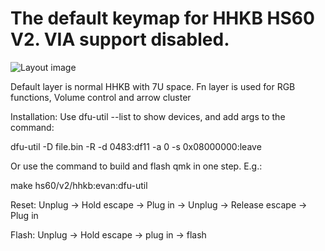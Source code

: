 The default keymap for HHKB HS60 V2. VIA support disabled.
==========================================================

![Layout image](https://imgur.com/usbrQWL.png)

Default layer is normal HHKB with 7U space. Fn layer is used for RGB functions, Volume control and arrow cluster

Installation:
Use dfu-util --list to show devices, and add args to the command:

dfu-util -D file.bin -R -d 0483:df11 -a 0 -s 0x08000000:leave

Or use the command to build and flash qmk in one step. E.g.:

make hs60/v2/hhkb:evan:dfu-util

Reset:
Unplug -> Hold escape -> Plug in -> Unplug -> Release escape -> Plug in

Flash:
Unplug -> Hold escape -> plug in -> flash
